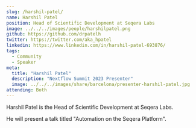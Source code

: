 ```yaml
---
slug: /harshil-patel/
name: Harshil Patel
position: Head of Scientific Development at Seqera Labs
image: ../../../images/people/harshilpatel.png
github: https://github.com/drpatelh
twitter: https://twitter.com/aka_hpatel
linkedin: https://www.linkedin.com/in/harshil-patel-693876/
tags:
  - Community
  - Speaker
meta:
  title: "Harshil Patel"
  description: "Nextflow Summit 2023 Presenter"
  image: ../../../images/share/barcelona/presenter-harshil-patel.jpg
attending: Both
---
```


Harshil Patel is the Head of Scientific Development at Seqera Labs.

He will present a talk titled "Automation on the Seqera Platform".
